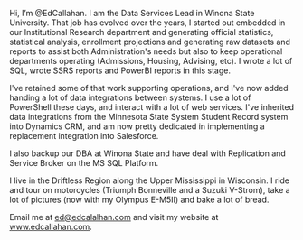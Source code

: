 Hi, I’m @EdCallahan. I am the Data Services Lead in Winona State University. That job has evolved over the years, I started out embedded in our Institutional Research 
department and generating official statistics, statistical analysis, enrollment projections and generating raw datasets and reports to assist both Administration's needs but also to keep 
operational departments operating (Admissions, Housing, Advising, etc).  I wrote a lot of SQL, wrote SSRS reports and PowerBI reports in this stage.

I've retained some of that work supporting operations, and I've now added handing a lot of data integrations between systems. I use a lot of PowerShell these days, and
interact with a lot of web services. I've inherited data integrations from the Minnesota State System Student Record system into Dynamics CRM, and am now pretty dedicated
in implementing a replacement integration into Salesforce.

I also backup our DBA at Winona State and have deal with Replication and Service Broker on the MS SQL Platform.

I live in the Driftless Region along the Upper Mississippi in Wisconsin. I ride and tour on motorcycles (Triumph Bonneville and a Suzuki V-Strom), take a lot of pictures 
(now with my Olympus E-M5II) and bake a lot of bread.

Email me at ed@edcalalhan.com and visit my website at www.edcallahan.com.
